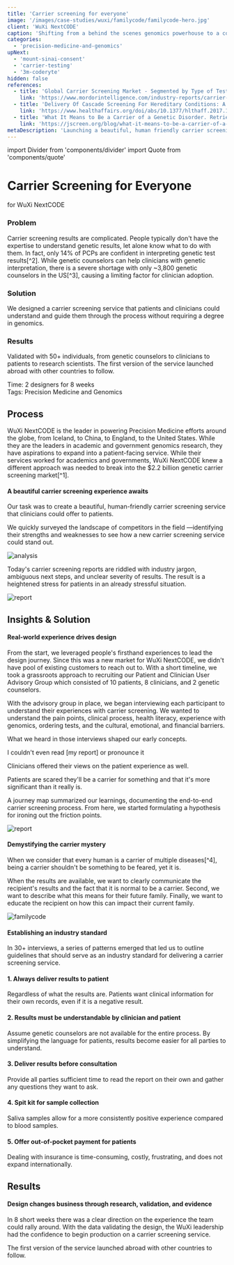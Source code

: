 ```yaml
---
title: 'Carrier screening for everyone'
image: '/images/case-studies/wuxi/familycode/familycode-hero.jpg'
client: 'WuXi NextCODE'
caption: 'Shifting from a behind the scenes genomics powerhouse to a consumer-friendly service.'
categories:
  - 'precision-medicine-and-genomics'
upNext:
  - 'mount-sinai-consent'
  - 'carrier-testing'
  - '3m-coderyte'
hidden: false
references:
  - title: 'Global Carrier Screening Market - Segmented by Type of Test, Disease, and Geography - Growth, Trends and Forecasts. Retrieved July 24, 2018, from '
    link: 'https://www.mordorintelligence.com/industry-reports/carrier-screening-market'
  - title: 'Delivery Of Cascade Screening For Hereditary Conditions: A Scoping Review Of The Literature. Retrieved July 24, 2018, from '
    link: 'https://www.healthaffairs.org/doi/abs/10.1377/hlthaff.2017.1630'
  - title: 'What It Means to Be a Carrier of a Genetic Disorder. Retrieved July 24, 2018, from'
    link: 'https://jscreen.org/blog/what-it-means-to-be-a-carrier-of-a-genetic-disorder/'
metaDescription: 'Launching a beautiful, human friendly carrier screening service for planning healthy families.'
---
```


import Divider from 'components/divider'
import Quote from 'components/quote'

# Carrier Screening for Everyone

for WuXi NextCODE

### Problem

Carrier screening results are complicated. People typically don't have the expertise to understand genetic results, let alone know what to do with them. In fact, only 14% of PCPs are confident in interpreting genetic test results[^2]. While genetic counselors can help clinicians with genetic interpretation, there is a severe shortage with only ~3,800 genetic counselors in the US[^3], causing a limiting factor for clinician adoption.

### Solution

We designed a carrier screening service that patients and clinicians could understand and guide them through the process without requiring a degree in genomics.

### Results

Validated with 50+ individuals, from genetic counselors to clinicians to patients to research scientists. The first version of the service launched abroad with other countries to follow.

<span class="text--uppercase text--gray text--bold text--spacing text--md">Time:</span> 2 designers for 8 weeks
<br /><span class="text--uppercase text--gray text--bold text--spacing text--md">Tags:</span> Precision Medicine and Genomics

<Divider />

## Process

WuXi NextCODE is the leader in powering Precision Medicine efforts around the globe, from Iceland, to China, to England, to the United States. While they are the leaders in academic and government genomics research, they have aspirations to expand into a patient-facing service. While their services worked for academics and governments, WuXi NextCODE knew a different approach was needed to break into the $2.2 billion genetic carrier screening market[^1].

#### A beautiful carrier screening experience awaits

Our task was to create a beautiful, human-friendly carrier screening service that clinicians could offer to patients.

We quickly surveyed the landscape of competitors in the field &mdash;identifying their strengths and weaknesses to see how a new carrier screening service could stand out.

![analysis](/images/case-studies/wuxi/familycode/familycode-competitive-analysis.jpg)

Today's carrier screening reports are riddled with industry jargon, ambiguous next steps, and unclear severity of results. The result is a heightened stress for patients in an already stressful situation.

![report](/images/case-studies/wuxi/familycode/familycode-report.jpg)

<Divider />

## Insights & Solution

#### Real-world experience drives design

From the start, we leveraged people's firsthand experiences to lead the design journey. Since this was a new market for WuXi NextCODE, we didn't have pool of existing customers to reach out to. With a short timeline, we took a grassroots approach to recruiting our Patient and Clinician User Advisory Group which consisted of 10 patients, 8 clinicians, and 2 genetic counselors.

With the advisory group in place, we began interviewing each participant to understand their experiences with carrier screening. We wanted to understand the pain points, clinical process, health literacy, experience with genomics, ordering tests, and the cultural, emotional, and financial barriers.

What we heard in those interviews shaped our early concepts.

<Quote quotee="Patient" quoteeSub="">I couldn't even read [my report] or pronounce it</Quote>

Clinicians offered their views on the patient experience as well.

<Quote quotee="Clinician" quoteeSub="">Patients are scared they'll be a carrier for something and that it's more significant than it really is.</Quote>

A journey map summarized our learnings, documenting the end-to-end carrier screening process. From here, we started formulating a hypothesis for ironing out the friction points.

![report](/images/case-studies/wuxi/familycode/familycode-journey-map.jpg)

#### Demystifying the carrier mystery

When we consider that every human is a carrier of multiple diseases[^4], being a carrier shouldn't be something to be feared, yet it is.

When the results are available, we want to clearly communicate the recipient's results and the fact that it is normal to be a carrier. Second, we want to describe what this means for their future family. Finally, we want to educate the recipient on how this can impact their current family.

![familycode](/images/case-studies/wuxi/familycode/familycode-mockup2.jpg)

#### Establishing an industry standard

In 30+ interviews, a series of patterns emerged that led us to outline guidelines that should serve as an industry standard for delivering a carrier screening service.

#### 1. Always deliver results to patient

Regardless of what the results are. Patients want clinical information for their own records, even if it is a negative result.

#### 2. Results must be understandable by clinician and patient

Assume genetic counselors are not available for the entire process. By simplifying the language for patients, results become easier for all parties to understand.

#### 3. Deliver results before consultation

Provide all parties sufficient time to read the report on their own and gather any questions they want to ask.

#### 4. Spit kit for sample collection

Saliva samples allow for a more consistently positive experience compared to blood samples.

#### 5. Offer out-of-pocket payment for patients

Dealing with insurance is time-consuming, costly, frustrating, and does not expand internationally.

<Divider />

## Results

#### Design changes business through research, validation, and evidence

In 8 short weeks there was a clear direction on the experience the team could rally around. With the data validating the design, the WuXi leadership had the confidence to begin production on a carrier screening service.

The first version of the service launched abroad with other countries to follow.
